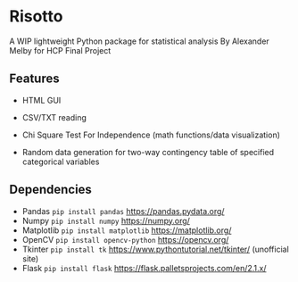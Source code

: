 # Risotto
A WIP lightweight Python package for statistical analysis
By Alexander Melby for HCP Final Project

## Features
- HTML GUI

- CSV/TXT reading

- Chi Square Test For Independence (math functions/data visualization)

- Random data generation for two-way contingency table of specified categorical variables

## Dependencies
- Pandas `pip install pandas` https://pandas.pydata.org/
- Numpy `pip install numpy` https://numpy.org/
- Matplotlib `pip install matplotlib` https://matplotlib.org/
- OpenCV `pip install opencv-python` https://opencv.org/
- Tkinter `pip install tk` https://www.pythontutorial.net/tkinter/ (unofficial site)
- Flask `pip install flask` https://flask.palletsprojects.com/en/2.1.x/
